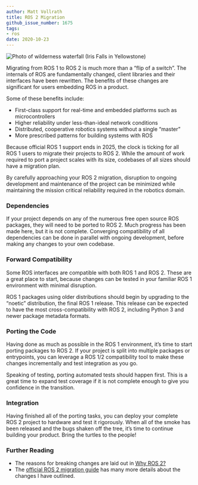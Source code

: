 ```yaml
---
author: Matt Vollrath
title: ROS 2 Migration
github_issue_number: 1675
tags:
- ros
date: 2020-10-23
---
```


![Photo of wilderness waterfall (Iris Falls in Yellowstone)](/blog/2020/10/ros2-migration/20200821-144901-crop.jpg)

<!-- Photo by Jon Jensen -->

Migrating from ROS 1 to ROS 2 is much more than a “flip of a switch”. The internals of ROS are fundamentally changed, client libraries and their interfaces have been rewritten. The benefits of these changes are significant for users embedding ROS in a product.

Some of these benefits include:

* First-class support for real-time and embedded platforms such as microcontrollers
* Higher reliability under less-than-ideal network conditions
* Distributed, cooperative robotics systems without a single “master”
* More prescribed patterns for building systems with ROS

Because official ROS 1 support ends in 2025, the clock is ticking for all ROS 1 users to migrate their projects to ROS 2. While the amount of work required to port a project scales with its size, codebases of all sizes should have a migration plan.

By carefully approaching your ROS 2 migration, disruption to ongoing development and maintenance of the project can be minimized while maintaining the mission critical reliability required in the robotics domain.

### Dependencies

If your project depends on any of the numerous free open source ROS packages, they will need to be ported to ROS 2. Much progress has been made here, but it is not complete. Converging compatibility of all dependencies can be done in parallel with ongoing development, before making any changes to your own codebase.

### Forward Compatibility

Some ROS interfaces are compatible with both ROS 1 and ROS 2. These are a great place to start, because changes can be tested in your familiar ROS 1 environment with minimal disruption.

ROS 1 packages using older distributions should begin by upgrading to the “noetic” distribution, the final ROS 1 release. This release can be expected to have the most cross-compatibility with ROS 2, including Python 3 and newer package metadata formats.

### Porting the Code

Having done as much as possible in the ROS 1 environment, it’s time to start porting packages to ROS 2. If your project is split into multiple packages or entrypoints, you can leverage a ROS 1/2 compatibility tool to make these changes incrementally and test integration as you go.

Speaking of testing, porting automated tests should happen first. This is a great time to expand test coverage if it is not complete enough to give you confidence in the transition.

### Integration

Having finished all of the porting tasks, you can deploy your complete ROS 2 project to hardware and test it rigorously. When all of the smoke has been released and the bugs shaken off the tree, it’s time to continue building your product. Bring the turtles to the people!

### Further Reading

* The reasons for breaking changes are laid out in [Why ROS 2?](https://design.ros2.org/articles/why_ros2.html)
* The [official ROS 2 migration guide](https://index.ros.org/doc/ros2/Contributing/Migration-Guide/) has many more details about the changes I have outlined.

